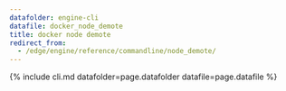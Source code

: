 ```yaml
---
datafolder: engine-cli
datafile: docker_node_demote
title: docker node demote
redirect_from:
  - /edge/engine/reference/commandline/node_demote/
---
```

<!--
Sorry, but the contents of this page are automatically generated from
Docker's source code. If you want to suggest a change to the text that appears
here, you'll need to find the string by searching this repo:

https://github.com/docker/cli
-->
{% include cli.md datafolder=page.datafolder datafile=page.datafile %}
